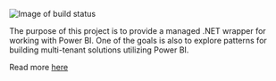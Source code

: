 ![Image of build status](https://ci.appveyor.com/api/projects/status/9gy3349oqlncqvx8?svg=true)

The purpose of this project is to provide a managed .NET wrapper for working with Power BI. 
One of the goals is also to explore patterns for building multi-tenant solutions utilizing Power BI.

Read more [here](wiki)
